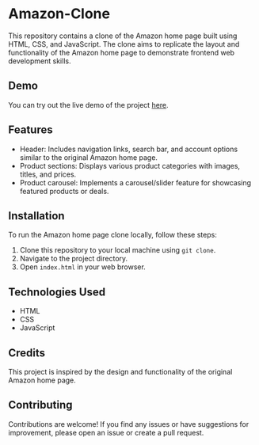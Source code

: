 # Amazon-Clone

This repository contains a clone of the Amazon home page built using HTML, CSS, and JavaScript. The clone aims to replicate the layout and functionality of the Amazon home page to demonstrate frontend web development skills.

## Demo

You can try out the live demo of the project [here](https://sagnikbose-11-01.github.io/Amazon-Clone/).

## Features

- Header: Includes navigation links, search bar, and account options similar to the original Amazon home page.
- Product sections: Displays various product categories with images, titles, and prices.
- Product carousel: Implements a carousel/slider feature for showcasing featured products or deals.

## Installation

To run the Amazon home page clone locally, follow these steps:

1. Clone this repository to your local machine using `git clone`.
2. Navigate to the project directory.
3. Open `index.html` in your web browser.

## Technologies Used

- HTML
- CSS
- JavaScript

## Credits

This project is inspired by the design and functionality of the original Amazon home page.

## Contributing

Contributions are welcome! If you find any issues or have suggestions for improvement, please open an issue or create a pull request.






